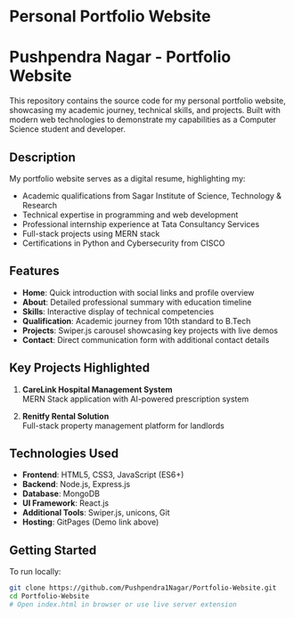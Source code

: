 # Personal Portfolio Website
# Pushpendra Nagar - Portfolio Website

This repository contains the source code for my personal portfolio website, showcasing my academic journey, technical skills, and projects. Built with modern web technologies to demonstrate my capabilities as a Computer Science student and developer.

## Description

My portfolio website serves as a digital resume, highlighting my:
- Academic qualifications from Sagar Institute of Science, Technology & Research
- Technical expertise in programming and web development
- Professional internship experience at Tata Consultancy Services
- Full-stack projects using MERN stack
- Certifications in Python and Cybersecurity from CISCO

## Features

- **Home**: Quick introduction with social links and profile overview
- **About**: Detailed professional summary with education timeline
- **Skills**: Interactive display of technical competencies
- **Qualification**: Academic journey from 10th standard to B.Tech
- **Projects**: Swiper.js carousel showcasing key projects with live demos
- **Contact**: Direct communication form with additional contact details

## Key Projects Highlighted

1. **CareLink Hospital Management System**  
   MERN Stack application with AI-powered prescription system
   
2. **Renitfy Rental Solution**  
   Full-stack property management platform for landlords

## Technologies Used

- **Frontend**: HTML5, CSS3, JavaScript (ES6+)
- **Backend**: Node.js, Express.js
- **Database**: MongoDB
- **UI Framework**: React.js
- **Additional Tools**: Swiper.js, unicons, Git
- **Hosting**: GitPages (Demo link above)

## Getting Started

To run locally:
```bash
git clone https://github.com/Pushpendra1Nagar/Portfolio-Website.git
cd Portfolio-Website
# Open index.html in browser or use live server extension
